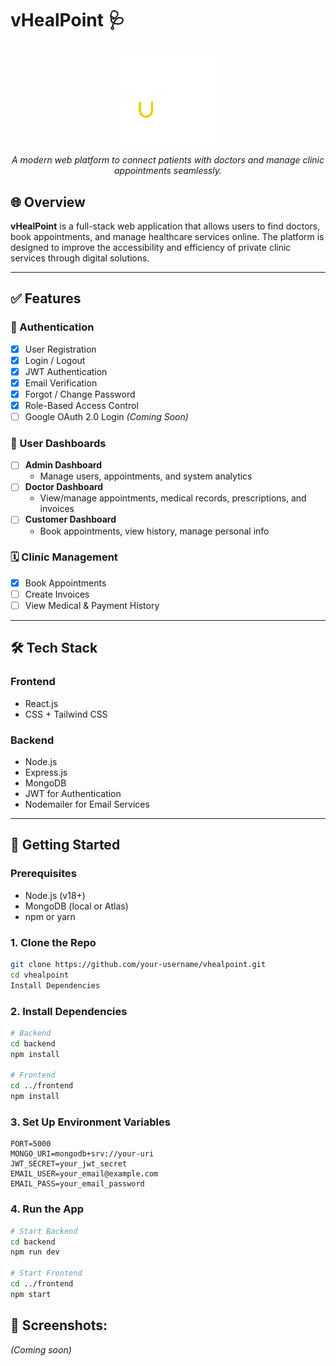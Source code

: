 # vHealPoint 🩺  
<p align="center">
  <img src="frontend/src/assets/vHealPoints2_trans.png" alt="vHealPoint Banner" width="30%" />
</p>
<p align="center"><em>A modern web platform to connect patients with doctors and manage clinic appointments seamlessly.</em></p>                                                               

## 🌐 Overview

**vHealPoint** is a full-stack web application that allows users to find doctors, book appointments, and manage healthcare services online. The platform is designed to improve the accessibility and efficiency of private clinic services through digital solutions.

---

## ✅ Features

### 🔐 Authentication
- [x] User Registration
- [x] Login / Logout
- [x] JWT Authentication
- [x] Email Verification
- [x] Forgot / Change Password
- [x] Role-Based Access Control
- [ ] Google OAuth 2.0 Login *(Coming Soon)*

### 👥 User Dashboards
- [ ] **Admin Dashboard**  
  - Manage users, appointments, and system analytics
- [ ] **Doctor Dashboard**  
  - View/manage appointments, medical records, prescriptions, and invoices
- [ ] **Customer Dashboard**  
  - Book appointments, view history, manage personal info

### 🗓️ Clinic Management
- [x] Book Appointments
- [ ] Create Invoices
- [ ] View Medical & Payment History

---

## 🛠️ Tech Stack

### Frontend
- React.js
- CSS + Tailwind CSS

### Backend
- Node.js
- Express.js
- MongoDB
- JWT for Authentication
- Nodemailer for Email Services

---

## 🚀 Getting Started

### Prerequisites
- Node.js (v18+)
- MongoDB (local or Atlas)
- npm or yarn

### 1. Clone the Repo
```bash
git clone https://github.com/your-username/vhealpoint.git
cd vhealpoint
Install Dependencies
```

### 2. Install Dependencies
``` bash
# Backend
cd backend
npm install

# Frontend
cd ../frontend
npm install
```

### 3. Set Up Environment Variables
``` .env
PORT=5000
MONGO_URI=mongodb+srv://your-uri
JWT_SECRET=your_jwt_secret
EMAIL_USER=your_email@example.com
EMAIL_PASS=your_email_password
```

### 4. Run the App
``` bash
# Start Backend
cd backend
npm run dev

# Start Frontend
cd ../frontend
npm start
```

## 📸 Screenshots:
*(Coming soon)*
